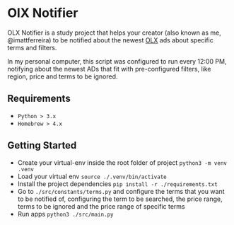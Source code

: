# OlX Notifier

OLX Notifier is a study project that helps your creator (also known as me, @imattferreira) to be notified about the newest [OLX](https://www.olx.com.br/) ads about specific terms and filters.

In my personal computer, this script was configured to run every 12:00 PM, notifying about the newest ADs that fit with pre-configured filters, like region, price and terms to be ignored.

## Requirements

- `Python > 3.x`
- `Homebrew > 4.x`

## Getting Started

- Create your virtual-env inside the root folder of project `python3 -m venv .venv`
- Load your virtual env `source ./.venv/bin/activate`
- Install the project dependencies `pip install -r ./requirements.txt`
- Go to `./src/constants/terms.py` and configure the terms that you want to be notified of, configuring the term to be searched, the price range, terms to be ignored and the price range of specific terms
- Run apps `python3 ./src/main.py`
